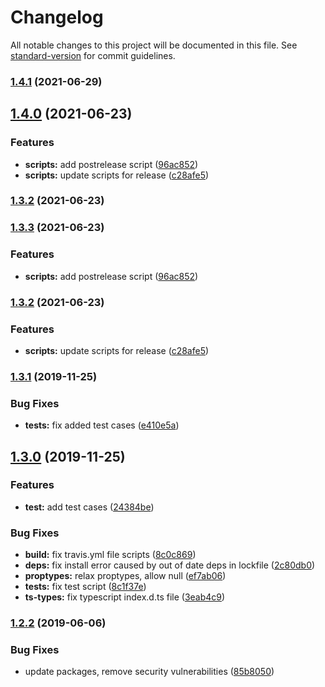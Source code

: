 # Changelog

All notable changes to this project will be documented in this file. See [standard-version](https://github.com/conventional-changelog/standard-version) for commit guidelines.

### [1.4.1](///compare/v1.4.0...v1.4.1) (2021-06-29)

## [1.4.0](///compare/v1.3.1...v1.4.0) (2021-06-23)


### Features

* **scripts:** add postrelease script ([96ac852](///commit/96ac852cd9c9e1ed188dfd866c701e7d6de04e96))
* **scripts:** update scripts for release ([c28afe5](///commit/c28afe50eec911581fa2b0d4898f9415a67a1e47))

### [1.3.2](///compare/v1.3.3...v1.3.2) (2021-06-23)

### [1.3.3](///compare/v1.3.2...v1.3.3) (2021-06-23)


### Features

* **scripts:** add postrelease script ([96ac852](///commit/96ac852cd9c9e1ed188dfd866c701e7d6de04e96))

### [1.3.2](///compare/v1.3.1...v1.3.2) (2021-06-23)


### Features

* **scripts:** update scripts for release ([c28afe5](///commit/c28afe50eec911581fa2b0d4898f9415a67a1e47))

### [1.3.1](///compare/v1.3.0...v1.3.1) (2019-11-25)


### Bug Fixes

* **tests:** fix added test cases ([e410e5a](///commit/e410e5a444f61c0f7eb74858236caa09b077521e))

## [1.3.0](///compare/v1.2.2...v1.3.0) (2019-11-25)


### Features

* **test:** add test cases ([24384be](///commit/24384be934e6e2b4f7bfaab76e87ec422dd3317c))


### Bug Fixes

* **build:** fix travis.yml file scripts ([8c0c869](///commit/8c0c86935ed5e7a251805512e1d6a777445dc8d2))
* **deps:** fix install error caused by out of date deps in lockfile ([2c80db0](///commit/2c80db095ffb9f7d75147a398d6a0259a18abdec))
* **proptypes:** relax proptypes, allow null ([ef7ab06](///commit/ef7ab06ff7bbcfe7f71b9825cd264628a94e81fc))
* **tests:** fix test script ([8c1f37e](///commit/8c1f37e8d67024edde460dcd5827c25d66fefa1e))
* **ts-types:** fix typescript index.d.ts file ([3eab4c9](///commit/3eab4c9099d3509a80af0d18bbe17b3ea9e1ff78))

### [1.2.2](///compare/v1.2.1...v1.2.2) (2019-06-06)


### Bug Fixes

* update packages, remove security vulnerabilities ([85b8050](///commit/85b8050))
